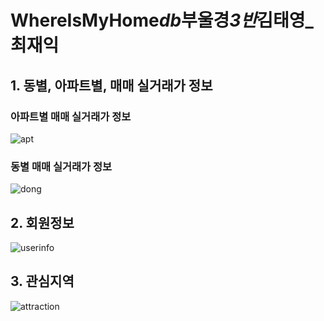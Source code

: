 # WhereIsMyHome*db*부울경*3반*김태영\_최재익

## 1. 동별, 아파트별, 매매 실거래가 정보

### 아파트별 매매 실거래가 정보

![apt](/uploads/000924b87c27382c30b0d6badff491ef/apt.png)

### 동별 매매 실거래가 정보

![dong](/uploads/8562175c084ec792d99dce9942cdb7ec/dong.png)

## 2. 회원정보

![userinfo](/uploads/588b2a8c39da77335904893486415829/userinfo.png)

## 3. 관심지역

![attraction](/uploads/20e6d605a941ebcc09dbd164bd8dcd8a/attraction.png)
